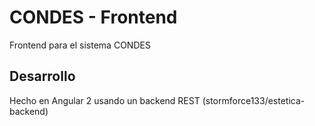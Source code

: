 # CONDES - Frontend

Frontend para el sistema CONDES

## Desarrollo

Hecho en Angular 2 usando un backend REST (stormforce133/estetica-backend)

